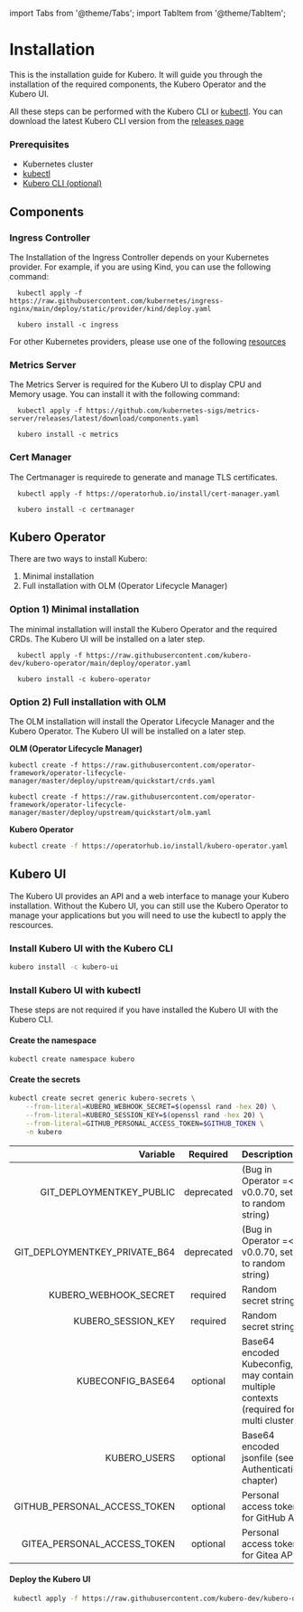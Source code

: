 import Tabs from '@theme/Tabs';
import TabItem from '@theme/TabItem';

# Installation
This is the installation guide for Kubero. It will guide you through the installation of the required components, the Kubero Operator and the Kubero UI.

All these steps can be performed with the Kubero CLI or [kubectl](https://kubernetes.io/docs/tasks/tools/#kubectl). You can download the latest Kubero CLI version from the [releases page](https://github.com/kubero-dev/kubero-cli/releases/latest)

### Prerequisites
- Kubernetes cluster
- [kubectl](https://kubernetes.io/docs/tasks/tools/#kubectl)
- [Kubero CLI (optional)](https://github.com/kubero-dev/kubero-cli/releases/latest)

## Components

### Ingress Controller
The Installation of the Ingress Controller depends on your Kubernetes provider. For example, if you are using Kind, you can use the following command:

<Tabs groupId="install-strategy">
  <TabItem value="kubectl" label="kubectl">

      kubectl apply -f https://raw.githubusercontent.com/kubernetes/ingress-nginx/main/deploy/static/provider/kind/deploy.yaml
  </TabItem>
  <TabItem value="cli" label="Kubero CLI">

      kubero install -c ingress
  </TabItem>
</Tabs>

For other Kubernetes providers, please use one of the following [resources](https://github.com/kubernetes/ingress-nginx/tree/main/deploy/static/provider)

### Metrics Server
The Metrics Server is required for the Kubero UI to display CPU and Memory usage. You can install it with the following command:

<Tabs groupId="install-strategy">
  <TabItem value="kubectl" label="kubectl">

      kubectl apply -f https://github.com/kubernetes-sigs/metrics-server/releases/latest/download/components.yaml
  </TabItem>
  <TabItem value="cli" label="Kubero CLI">

      kubero install -c metrics
  </TabItem>
</Tabs>

### Cert Manager
The Certmanager is requirede to generate and manage TLS certificates.
<Tabs groupId="install-strategy">
  <TabItem value="kubectl" label="kubectl">

      kubectl apply -f https://operatorhub.io/install/cert-manager.yaml
  </TabItem>
  <TabItem value="cli" label="Kubero CLI">

      kubero install -c certmanager
  </TabItem>
</Tabs>

## Kubero Operator

There are two ways to install Kubero:
1) Minimal installation
2) Full installation with OLM (Operator Lifecycle Manager)

### Option 1) Minimal installation

The minimal installation will install the Kubero Operator and the required CRDs. The Kubero UI will be installed on a later step.
<Tabs groupId="install-strategy">
  <TabItem value="kubectl" label="kubectl">

      kubectl apply -f https://raw.githubusercontent.com/kubero-dev/kubero-operator/main/deploy/operator.yaml
  </TabItem>
  <TabItem value="cli" label="Kubero CLI">

      kubero install -c kubero-operator
  </TabItem>
</Tabs>

### Option 2) Full installation with OLM
The OLM installation will install the Operator Lifecycle Manager and the Kubero Operator. The Kubero UI will be installed on a later step.

**OLM (Operator Lifecycle Manager)**
```
kubectl create -f https://raw.githubusercontent.com/operator-framework/operator-lifecycle-manager/master/deploy/upstream/quickstart/crds.yaml

kubectl create -f https://raw.githubusercontent.com/operator-framework/operator-lifecycle-manager/master/deploy/upstream/quickstart/olm.yaml
```

**Kubero Operator**
```bash
kubectl create -f https://operatorhub.io/install/kubero-operator.yaml
```


## Kubero UI
The Kubero UI provides an API and a web interface to manage your Kubero installation. Without the Kubero UI, you can still use the Kubero Operator to manage your applications but you will need to use the kubectl to apply the rescources.

### Install Kubero UI with the Kubero CLI
```bash
kubero install -c kubero-ui
```


### Install Kubero UI with kubectl
These steps are not required if you have installed the Kubero UI with the Kubero CLI.

#### Create the namespace
```
kubectl create namespace kubero
```

#### Create the secrets
```bash
kubectl create secret generic kubero-secrets \
    --from-literal=KUBERO_WEBHOOK_SECRET=$(openssl rand -hex 20) \
    --from-literal=KUBERO_SESSION_KEY=$(openssl rand -hex 20) \
    --from-literal=GITHUB_PERSONAL_ACCESS_TOKEN=$GITHUB_TOKEN \
    -n kubero
```
| Variable | Required | Description |
|-------:|:-------:|:-----------|
| GIT_DEPLOYMENTKEY_PUBLIC | deprecated | (Bug in Operator =< v0.0.70, set to random string) |
| GIT_DEPLOYMENTKEY_PRIVATE_B64 | deprecated | (Bug in Operator =< v0.0.70, set to random string)  |
| KUBERO_WEBHOOK_SECRET | required | Random secret string |
| KUBERO_SESSION_KEY | required | Random secret string |
| KUBECONFIG_BASE64 | optional | Base64 encoded Kubeconfig, may contain multiple contexts (required for multi cluster)|
| KUBERO_USERS | optional | Base64 encoded jsonfile (see Authentication chapter) |
| GITHUB_PERSONAL_ACCESS_TOKEN | optional | Personal access token for GitHub API |
| GITEA_PERSONAL_ACCESS_TOKEN | optional | Personal access token for Gitea API |

#### Deploy the Kubero UI

```bash
 kubectl apply -f https://raw.githubusercontent.com/kubero-dev/kubero-operator/main/config/samples/application_v1alpha1_kubero.yaml -n kubero
```

